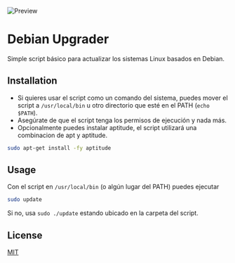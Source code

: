 ![Preview](https://raw.githubusercontent.com/brunojardon/DebianUpgrader/main/preview.webp)
# Debian Upgrader
Simple script básico para actualizar los sistemas Linux basados en Debian.

## Installation
* Si quieres usar el script como un comando del sistema, puedes mover el script a `/usr/local/bin` u otro directorio que esté en el PATH (`echo $PATH`).
* Asegúrate de que el script tenga los permisos de ejecución y nada más.
* Opcionalmente puedes instalar aptitude, el script utilizará una combinacion de apt y aptitude.

```bash
sudo apt-get install -fy aptitude
```

## Usage
Con el script en `/usr/local/bin` (o algún lugar del PATH) puedes ejecutar
```bash
sudo update
```
Si no, usa `sudo ./update` estando ubicado en la carpeta del script.

## License

[MIT](https://choosealicense.com/licenses/mit/)

